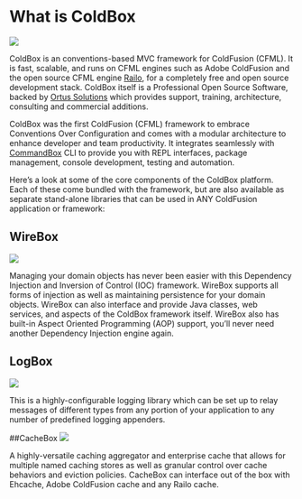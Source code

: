 # What is ColdBox

![](https://coldbox.ortusbooks.com/content/images/ColdBoxLogo2015_300.png)

ColdBox is an conventions-based MVC framework for ColdFusion (CFML). It is fast, scalable, and runs on CFML engines such as Adobe ColdFusion and the open source CFML engine [Railo](http://www.getrailo.org), for a completely free and open source development stack. ColdBox itself is a Professional Open Source Software, backed by [Ortus Solutions](http://www.ortussolutions.com) which provides support, training, architecture, consulting and commercial additions.

ColdBox was the first ColdFusion (CFML) framework to embrace Conventions Over Configuration and comes with a modular architecture to enhance developer and team productivity.  It integrates seamlessly with [CommandBox](http://www.ortussolutions.com/products/commandbox) CLI to provide you with REPL interfaces, package management, console development, testing and automation.

Here’s a look at some of the core components of the ColdBox platform. Each of these come bundled with the framework, but are also available as separate stand-alone libraries that can be used in ANY ColdFusion application or framework:

## WireBox
![](https://coldbox.ortusbooks.com/content/images/WireBox.png)

Managing your domain objects has never been easier with this Dependency Injection and Inversion of Control (IOC) framework. WireBox supports all forms of injection as well as maintaining persistence for your domain objects. WireBox can also interface and provide Java classes, web services, and aspects of the ColdBox framework itself. WireBox also has built-in Aspect Oriented Programming (AOP) support, you’ll never need another Dependency Injection engine again.

## LogBox
![](https://coldbox.ortusbooks.com/content/images/LogBox.png)

This is a highly-configurable logging library which can be set up to relay messages of different types from any portion of your application to any number of predefined logging appenders.

##CacheBox
![](https://coldbox.ortusbooks.com/content/images/CacheBox.png)

A highly-versatile caching aggregator and enterprise cache that allows for multiple named caching stores as well as granular control over cache behaviors and eviction policies. CacheBox can interface out of the box with Ehcache, Adobe ColdFusion cache and any Railo cache.


